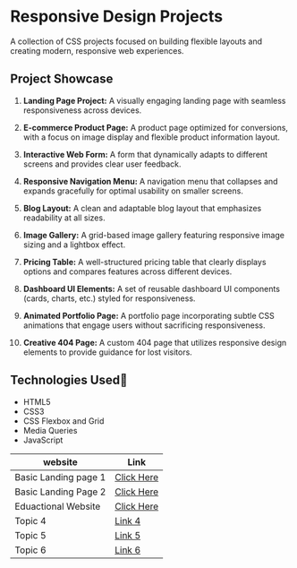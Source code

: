 # Responsive Design Projects

A collection of CSS projects focused on building flexible layouts and creating modern, responsive web experiences.

## Project Showcase

1. **Landing Page Project:** A visually engaging landing page with seamless responsiveness across devices. 

2. **E-commerce Product Page:**  A product page optimized for conversions, with a focus on image display and flexible product information layout.
3. **Interactive Web Form:** A form that dynamically adapts to different screens and provides clear user feedback.
4. **Responsive Navigation Menu:** A navigation menu that collapses and expands gracefully for optimal usability on smaller screens.
5. **Blog Layout:** A clean and adaptable blog layout that emphasizes readability at all sizes.
6. **Image Gallery:**  A grid-based image gallery featuring responsive image sizing and a lightbox effect.
7. **Pricing Table:** A well-structured pricing table that clearly displays options and compares features across different devices.
8. **Dashboard UI Elements:**  A set of reusable dashboard UI components (cards, charts, etc.) styled for responsiveness. 
9. **Animated Portfolio Page:** A portfolio page incorporating subtle CSS animations that engage users without sacrificing responsiveness.
10. **Creative 404 Page:** A custom 404 page that utilizes responsive design elements to provide guidance for lost visitors.

## Technologies Used🚀

* HTML5
* CSS3
* CSS Flexbox and Grid
* Media Queries
* JavaScript


| website | Link |
|-------|------|
| Basic Landing page 1| [Click Here](https://landingpageusingcss.netlify.app/) |
| Basic Landing Page 2 | [Click Here](https://github.com/Abunsrr/Core-Css-project/tree/main/Landing_page_2) |
| Eduactional Website |<a href="https://educationalclonesite.netlify.app/" target="_blank">Click Here</a>
| Topic 4 | [Link 4](#) |
| Topic 5 | [Link 5](#) |
| Topic 6 | [Link 6](#) |





